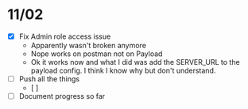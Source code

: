 # 11/02

- [x] Fix Admin role access issue
  - Apparently wasn't broken anymore
  - Nope works on postman not on Payload
  - Ok it works now and what I did was add the SERVER_URL to the payload config. I think I know why but don't understand.
- [ ] Push all the things
  - [ ]
- [ ] Document progress so far